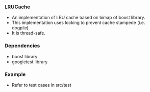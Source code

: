 ### LRUCache
- An implementation of LRU cache based on bimap of boost library.
- This implementation uses locking to prevent cache stampede (i.e. dogpile).
- It is thread-safe.

### Dependencies
- boost library
- googletest library

### Example
- Refer to test cases in src/test
